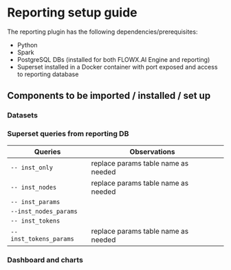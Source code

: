 # Reporting setup guide

The reporting plugin has the following dependencies/prerequisites:

*  Python
*  Spark
*  PostgreSQL DBs (installed for both FLOWX.AI Engine and reporting)
*  Superset installed in a Docker container with port exposed and access to reporting database

## Components to be imported / installed / set up

### Datasets

### Superset queries from reporting DB

|   Queries	             |   	      Observations   	       |           |
|----------------------- |-----------------------------------  |---------- |
| `-- inst_only`         | replace params table name as needed |           |
| `-- inst_nodes`        | replace params table name as needed |           |
| `-- inst_params` 	     |                                     |           |
| `--inst_nodes_params`  |   	                               |           |
| `-- inst_tokens`  	 |   	                               |           |
| `-- inst_tokens_params`| replace params table name as needed |           |

### Dashboard and charts

